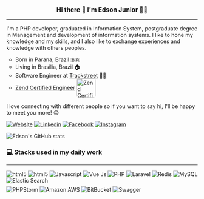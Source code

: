 <h3 align="center"> Hi there 👋  I'm Edson Junior 👨‍💻</h3>
<hr>
<p>
I'm a PHP developer, graduated in Information System, postgraduate degree in Management and development of information systems. I like to hone my knowledge and my skills, and I also like to exchange experiences and knowledge with others peoples.
</p>

<ul style="list-style: circle">
<li>Born in Parana, Brazil 🇧🇷</li>
<li>Living in Brasilia, Brazil 🏠</li>
<li>Software Engineer at <a href="https://www.trackstreet.com/">Trackstreet</a> 👨‍💻</li>
<li><a href="https://www.zend-zce.com/en/yellow-pages/ZEND029975">Zend Certified Engineer</a> <img style="border-radius: 5px" width="50" height="50" align="center" alt="Zend Certified Engineer" src="https://www.zend-zce.com/static-assets/img/zcedirectory/zce-2017-small.gif"/></li>
</ul>

<p>
 I love connecting with different people so if you want to say hi, I'll be happy to meet you more! 😊
</p>

[![Website](https://img.shields.io/website?color=green&down_color=blue&label=Roinuj16&style=for-the-badge&up_message=Website&url=https%3A%2F%2Froinuj16.github.io%2F)]((https://roinuj16.github.io/))
[![Linkedin](https://img.shields.io/badge/LinkedIn-0077B5?style=for-the-badge&logo=linkedin&logoColor=white)](https://www.linkedin.com/in/roinuj16/)
[![Facebook](https://img.shields.io/badge/Facebook-1877F2?style=for-the-badge&logo=facebook&logoColor=white)](https://www.facebook.com/Roinuj16)
[![Instagram](https://img.shields.io/badge/Instagram-E4405F?style=for-the-badge&logo=instagram&logoColor=white)](https://www.instagram.com/jrempixels/)


![Edson's GitHub stats](https://github-readme-stats.vercel.app/api?username=Roinuj16&show_icons=true&theme=vue-dark)

### 💻 Stacks used in my daily work
<hr>
<div style="display:inline-block">
<img align="center" alt="html5" src="https://img.shields.io/badge/HTML5-E34F26?style=for-the-badge&logo=html5&logoColor=white"/>
<img align="center" alt="html5" src="https://img.shields.io/badge/CSS3-1572B6?style=for-the-badge&logo=css3&logoColor=white"/>
<img align="center" alt="Javascript" src="https://img.shields.io/badge/JavaScript-323330?style=for-the-badge&logo=javascript&logoColor=F7DF1E"/>
<img align="center" alt="Vue Js" src="https://img.shields.io/badge/Vue.js-35495E?style=for-the-badge&logo=vue.js&logoColor=4FC08D"/>
<img align="center" alt="PHP" src="https://img.shields.io/badge/PHP-777BB4?style=for-the-badge&logo=php&logoColor=white"/>
<img align="center" alt="Laravel" src="https://img.shields.io/badge/Laravel-FF2D20?style=for-the-badge&logo=laravel&logoColor=white"/>
<img align="center" alt="Redis" src="https://img.shields.io/badge/redis-CC0000.svg?&style=for-the-badge&logo=redis&logoColor=white"/>
<img align="center" alt="MySQL" src="https://img.shields.io/badge/MySQL-00000F?style=for-the-badge&logo=mysql&logoColor=white"/>
<img align="center" alt="Elastic Search" src="https://img.shields.io/badge/Elastic_Search-005571?style=for-the-badge&logo=elasticsearch&logoColor=white"/>
</div><br>
<div style="display:inline-block; margin-top: 5px">
<img align="center" alt="PHPStorm" src="https://img.shields.io/badge/phpstorm-143?style=for-the-badge&logo=phpstorm&logoColor=black&color=black&labelColor=darkorchid"/>
<img align="center" alt="Amazon AWS" src="https://img.shields.io/badge/Amazon_AWS-232F3E?style=for-the-badge&logo=amazon-aws&logoColor=white"/>
<img align="center" alt="BitBucket" src="https://img.shields.io/badge/Bitbucket-0077B5?style=for-the-badge&logo=bitbucket&logoColor=white"/>
<img align="center" alt="Swagger" src="https://img.shields.io/badge/Swagger-85EA2D?style=for-the-badge&logo=Swagger&logoColor=white"/>
</div>

